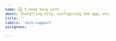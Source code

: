 ```yaml
---
name: 🆘 I need help with ...
about: Installing ntfy, configuring the app, etc.
title: ''
labels: 'tech-support'
assignees: ''

---
```



<!--

STOP! 

This is not the right place to ask for help. Consider asking on Discord/Matrix instead. 
You'll usually get an answer sooner, and there are more people there to help!

- Discord: https://discord.gg/cT7ECsZj9w
- Matrix: https://matrix.to/#/#ntfy:matrix.org / https://matrix.to/#/#ntfy-space:matrix.org

-->
